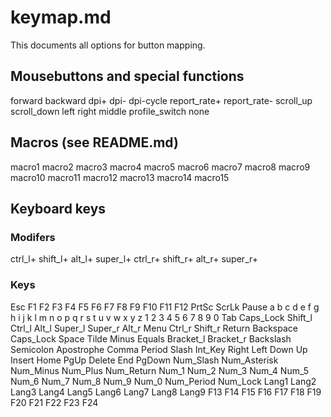 # keymap.md
This documents all options for button mapping.

## Mousebuttons and special functions
forward
backward
dpi+
dpi-
dpi-cycle
report_rate+
report_rate-
scroll_up
scroll_down
left
right
middle
profile_switch
none

## Macros (see README.md)
macro1
macro2
macro3
macro4
macro5
macro6
macro7
macro8
macro9
macro10
macro11
macro12
macro13
macro14
macro15

## Keyboard keys
### Modifers
ctrl_l+
shift_l+
alt_l+
super_l+
ctrl_r+
shift_r+
alt_r+
super_r+

### Keys
Esc
F1
F2
F3
F4
F5
F6
F7
F8
F9
F10
F11
F12
PrtSc
ScrLk
Pause
a
b
c
d
e
f
g
h
i
j
k
l
m
n
o
p
q
r
s
t
u
v
w
x
y
z
1
2
3
4
5
6
7
8
9
0
Tab
Caps_Lock
Shift_l
Ctrl_l
Alt_l
Super_l
Super_r
Alt_r
Menu
Ctrl_r
Shift_r
Return
Backspace
Caps_Lock
Space
Tilde
Minus
Equals
Bracket_l
Bracket_r
Backslash
Semicolon
Apostrophe
Comma
Period
Slash
Int_Key
Right
Left
Down
Up
Insert
Home
PgUp
Delete
End
PgDown
Num_Slash
Num_Asterisk
Num_Minus
Num_Plus
Num_Return
Num_1
Num_2
Num_3
Num_4
Num_5
Num_6
Num_7
Num_8
Num_9
Num_0
Num_Period
Num_Lock
Lang1
Lang2
Lang3
Lang4
Lang5
Lang6
Lang7
Lang8
Lang9
F13
F14
F15
F16
F17
F18
F19
F20
F21
F22
F23
F24
